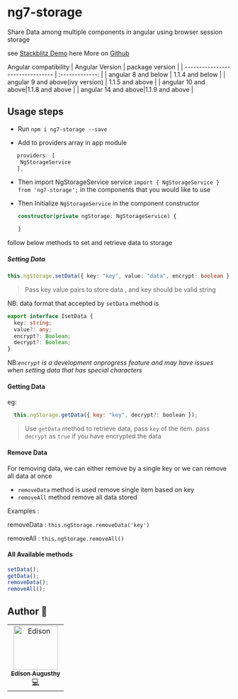 # ng7-storage

Share Data among multiple components in angular using browser session storage

see [Stackblitz Demo](https://stackblitz.com/edit/ng-storage-sample) here
More on [Github](https://github.com/edisonaugusthy/ng-storage)

Angular compatibility
| Angular Version | package version |
| -------------------------------- | :-------------: |
| angular 8 and below | 1.1.4 and below |
| angular 9 and above(ivy version) | 1.1.5 and above |
| angular 10 and above|1.1.8 and above |
| angular 14 and above|1.1.9 and above |

## Usage steps

- Run `npm i ng7-storage --save`

- Add to providers array in app module

```ts
   providers: [
    NgStorageService
   ],
```

- Then import NgStorageService service `import { NgStorageService } from 'ng7-storage';` in the components that you would like to use
- Then Initialize `NgStorageService` in the component constructor

  ```ts
  constructor(private ngStorage: NgStorageService) {

  }
  ```

follow below methods to set and retrieve data to storage

##### Setting Data

```ts
this.ngStorage.setData({ key: "key", value: "data", encrypt: boolean });
```

> Pass key value pairs to store data , and key should be valid string

NB: data format that accepted by `setData` method is

```ts
export interface IsetData {
  key: string;
  value?: any;
  encrypt?: Boolean;
  decrypt?: Boolean;
}
```

NB:_`encrypt` is a development onprogress feature and may have issues when setting data that has special characters_

#### Getting Data

eg:

```js
  this.ngStorage.getData({ key: "key", decrypt?: boolean });
```

> Use `getData` method to retrieve data, pass `key` of the item. pass `decrypt` as `true` if you have encrypted the data

#### Remove Data

For removing data, we can either remove by a single key or we can remove all data at once

- `removeData` method is used remove single item based on key
- `removeAll` method remove all data stored

Examples :

removeData : `this.ngStorage.removeData('key')`

removeAll : `this.ngStorage.removeAll()`

#### All Available methods

```ts
setData();
getData();
removeData();
removeAll();
```

## Author 🔮

<table>
  <tr>
    <td align="center"><a href="https://github.com/edisonaugusthy"><img src="https://github.com/edisonaugusthy.png?size=100" width="100px;" alt="Edison"/><br /><sub><b>Edison Augusthy</b></sub></a><br /><a href="https://github.com/edisonaugusthy/ng-storage/commits?author=edisonaugusthy" title="Edison">💻</a></td>

  </tr>

</table>

